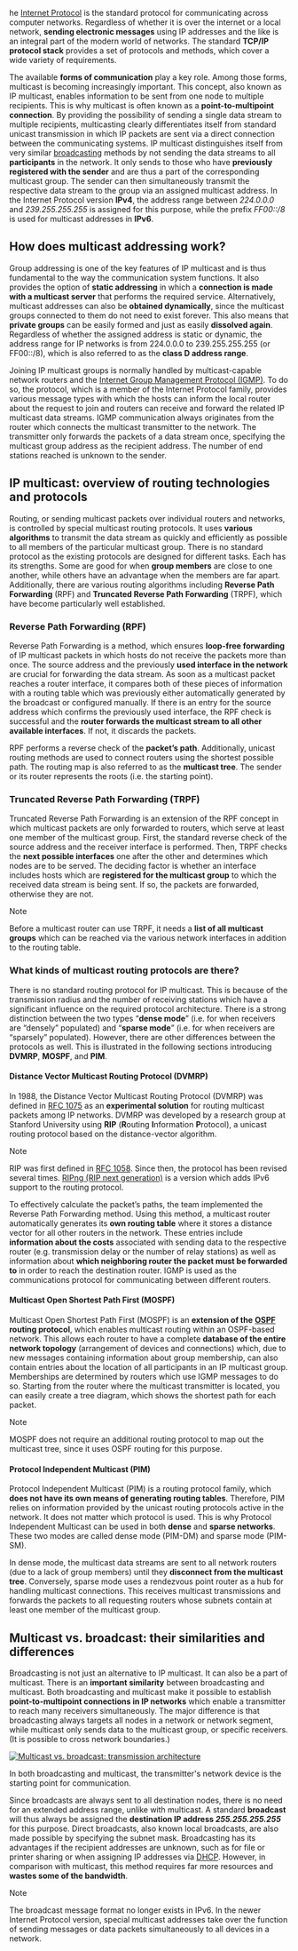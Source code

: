 he [Internet Protocol](https://www.ionos.com/digitalguide/server/know-how/what-is-internet-protocol-ip-definition-etc/ "What is Internet protocol? – IP definition, etc.") is the standard protocol for communicating across computer networks. Regardless of whether it is over the internet or a local network, **sending electronic messages** using IP addresses and the like is an integral part of the modern world of networks. The standard **TCP/IP protocol stack** provides a set of protocols and methods, which cover a wide variety of requirements.

The available **forms of communication** play a key role. Among those forms, multicast is becoming increasingly important. This concept, also known as IP multicast, enables information to be sent from one node to multiple recipients. This is why multicast is often known as a **point-to-multipoint connection**. By providing the possibility of sending a single data stream to multiple recipients, multicasting clearly differentiates itself from standard unicast transmission in which IP packets are sent via a direct connection between the communicating systems. IP multicast distinguishes itself from very similar [broadcasting](https://www.ionos.com/digitalguide/server/know-how/broadcast/ "Broadcast") methods by not sending the data streams to all **participants** in the network. It only sends to those who have **previously registered with the sender** and are thus a part of the corresponding multicast group. The sender can then simultaneously transmit the respective data stream to the group via an assigned multicast address. In the Internet Protocol version **IPv4**, the address range between _224.0.0.0_ and _239.255.255.255_ is assigned for this purpose, while the prefix _FF00::/8_ is used for multicast addresses in **IPv6**.

## How does multicast addressing work?

Group addressing is one of the key features of IP multicast and is thus fundamental to the way the communication system functions. It also provides the option of **static addressing** in which a **connection is made with a multicast server** that performs the required service. Alternatively, multicast addresses can also be **obtained dynamically**, since the multicast groups connected to them do not need to exist forever. This also means that **private groups** can be easily formed and just as easily **dissolved again**. Regardless of whether the assigned address is static or dynamic, the address range for IP networks is from 224.0.0.0 to 239.255.255.255 (or FF00::/8), which is also referred to as the **class D address range**.

Joining IP multicast groups is normally handled by multicast-capable network routers and the [Internet Group Management Protocol (IGMP)](https://www.ionos.com/digitalguide/server/know-how/igmp-internet-group-management-protocol/ "IGMP - Internet Group Management Protocol"). To do so, the protocol, which is a member of the Internet Protocol family, provides various message types with which the hosts can inform the local router about the request to join and routers can receive and forward the related IP multicast data streams. IGMP communication always originates from the router which connects the multicast transmitter to the network. The transmitter only forwards the packets of a data stream once, specifying the multicast group address as the recipient address. The number of end stations reached is unknown to the sender.

## IP multicast: overview of routing technologies and protocols

Routing, or sending multicast packets over individual routers and networks, is controlled by special multicast routing protocols. It uses **various algorithms** to transmit the data stream as quickly and efficiently as possible to all members of the particular multicast group. There is no standard protocol as the existing protocols are designed for different tasks. Each has its strengths. Some are good for when **group members** are close to one another, while others have an advantage when the members are far apart. Additionally, there are various routing algorithms including **Reverse Path Forwarding** (RPF) and **Truncated Reverse Path Forwarding** (TRPF), which have become particularly well established.

### Reverse Path Forwarding (RPF)

Reverse Path Forwarding is a method, which ensures **loop-free forwarding** of IP multicast packets in which hosts do not receive the packets more than once. The source address and the previously **used interface in the network** are crucial for forwarding the data stream. As soon as a multicast packet reaches a router interface, it compares both of these pieces of information with a routing table which was previously either automatically generated by the broadcast or configured manually. If there is an entry for the source address which confirms the previously used interface, the RPF check is successful and the **router forwards the multicast stream to all other available interfaces**. If not, it discards the packets.

RPF performs a reverse check of the **packet’s path**. Additionally, unicast routing methods are used to connect routers using the shortest possible path. The routing map is also referred to as the **multicast tree**. The sender or its router represents the roots (i.e. the starting point).

### Truncated Reverse Path Forwarding (TRPF)

Truncated Reverse Path Forwarding is an extension of the RPF concept in which multicast packets are only forwarded to routers, which serve at least one member of the multicast group. First, the standard reverse check of the source address and the receiver interface is performed. Then, TRPF checks the **next possible interfaces** one after the other and determines which nodes are to be served. The deciding factor is whether an interface includes hosts which are **registered for the multicast group** to which the received data stream is being sent. If so, the packets are forwarded, otherwise they are not.

Note

Before a multicast router can use TRPF, it needs a **list of all multicast groups** which can be reached via the various network interfaces in addition to the routing table.

### What kinds of multicast routing protocols are there?

There is no standard routing protocol for IP multicast. This is because of the transmission radius and the number of receiving stations which have a significant influence on the required protocol architecture. There is a strong distinction between the two types “**dense mode**” (i.e. for when receivers are “densely” populated) and “**sparse mode**” (i.e. for when receivers are “sparsely” populated). However, there are other differences between the protocols as well. This is illustrated in the following sections introducing **DVMRP**, **MOSPF**, and **PIM**.

#### Distance Vector Multicast Routing Protocol (DVMRP)

In 1988, the Distance Vector Multicast Routing Protocol (DVMRP) was defined in [RFC 1075](https://tools.ietf.org/html/rfc1075 "RFC 1075 – Distance Vector Multicast Routing Protocol") as an **experimental solution** for routing multicast packets among IP networks. DVMRP was developed by a research group at Stanford University using **RIP** (**R**outing **I**nformation **P**rotocol), a unicast routing protocol based on the distance-vector algorithm.

Note

RIP was first defined in [RFC 1058](https://tools.ietf.org/html/rfc1058 "RFC1058 – Routing Information Protocol"). Since then, the protocol has been revised several times. [RIPng (RIP next generation)](https://tools.ietf.org/html/rfc2080 "RFC 2080 – RIPng for IPv6") is a version which adds IPv6 support to the routing protocol.

To effectively calculate the packet’s paths, the team implemented the Reverse Path Forwarding method. Using this method, a multicast router automatically generates its **own routing table** where it stores a distance vector for all other routers in the network. These entries include **information about the costs** associated with sending data to the respective router (e.g. transmission delay or the number of relay stations) as well as information about **which neighboring router the packet must be forwarded to** in order to reach the destination router. IGMP is used as the communications protocol for communicating between different routers.

#### Multicast Open Shortest Path First (MOSPF)

Multicast Open Shortest Path First (MOSPF) is an **extension of the** [**OSPF**](https://tools.ietf.org/html/rfc2328 "RFC 2328 – OSPF Version 2") **routing protocol**, which enables multicast routing within an OSPF-based network. This allows each router to have a complete **database of the entire network topology** (arrangement of devices and connections) which, due to new messages containing information about group membership, can also contain entries about the location of all participants in an IP multicast group. Memberships are determined by routers which use IGMP messages to do so. Starting from the router where the multicast transmitter is located, you can easily create a tree diagram, which shows the shortest path for each packet.

Note

MOSPF does not require an additional routing protocol to map out the multicast tree, since it uses OSPF routing for this purpose.

#### Protocol Independent Multicast (PIM)

Protocol Independent Multicast (PIM) is a routing protocol family, which **does not have its own means of generating routing tables**. Therefore, PIM relies on information provided by the unicast routing protocols active in the network. It does not matter which protocol is used. This is why Protocol Independent Multicast can be used in both **dense** and **sparse networks**. These two modes are called dense mode (PIM-DM) and sparse mode (PIM-SM).

In dense mode, the multicast data streams are sent to all network routers (due to a lack of group members) until they **disconnect from the multicast tree**. Conversely, sparse mode uses a rendezvous point router as a hub for handling multicast connections. This receives multicast transmissions and forwards the packets to all requesting routers whose subnets contain at least one member of the multicast group.

## Multicast vs. broadcast: their similarities and differences

Broadcasting is not just an alternative to IP multicast. It can also be a part of multicast. There is an **important similarity** between broadcasting and multicast. Both broadcasting and multicast make it possible to establish **point-to-multipoint connections in IP networks** which enable a transmitter to reach many receivers simultaneously. The major difference is that broadcasting always targets all nodes in a network or network segment, while multicast only sends data to the multicast group, or specific receivers. (It is possible to cross network boundaries.)

[![Multicast vs. broadcast: transmission architecture](https://www.ionos.com/digitalguide/fileadmin/DigitalGuide/Screenshots_2019/multicast-EN.png "Multicast vs. broadcast: transmission architecture")](https://www.ionos.com/digitalguide/fileadmin/DigitalGuide/Screenshots_2019/multicast-EN.png)

In both broadcasting and multicast, the transmitter's network device is the starting point for communication.

Since broadcasts are always sent to all destination nodes, there is no need for an extended address range, unlike with multicast. A standard **broadcast** will thus always be assigned the **destination IP address _255.255.255.255_** for this purpose. Direct broadcasts, also known local broadcasts, are also made possible by specifying the subnet mask. Broadcasting has its advantages if the recipient addresses are unknown, such as for file or printer sharing or when assigning IP addresses via [DHCP](https://www.ionos.com/digitalguide/server/configuration/dhcp-an-overview-of-the-clientserver-protocol/ "DHCP: An overview of the Client/Server protocol"). However, in comparison with multicast, this method requires far more resources and **wastes some of the bandwidth**.

Note

The broadcast message format no longer exists in IPv6. In the newer Internet Protocol version, special multicast addresses take over the function of sending messages or data packets simultaneously to all devices in a network.